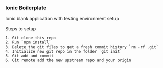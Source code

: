 ### Ionic Boilerplate

Ionic blank application with testing environment setup

Steps to setup 

	1. Git clone this repo
	2. Run `npm install`
	3. Delete the git files to get a fresh commit history `rm -rf .git`
	4. Initialize new git repo in the folder `git init`
	5. Git add and commit
	6. Git remote add the new upstream repo and your origin
